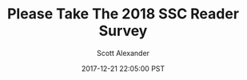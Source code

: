 ---
layout: podcast
title: "Please Take The 2018 SSC Reader Survey"
author: Scott Alexander
description: https://slatestarcodex.com/2017/12/21/please-take-the-2018-ssc-reader-survey/
date: 2017-12-21 22:05:00 PST
length: 159482
duration: 40
guid: please-take-the-2018-ssc-reader-survey
---